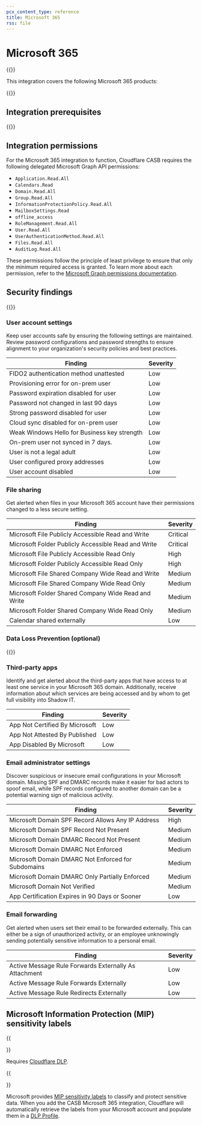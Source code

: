 ```yaml
---
pcx_content_type: reference
title: Microsoft 365
rss: file
---
```


# Microsoft 365

{{<render file="casb/_integration-description.md" withParameters="Microsoft 365 (M365);;Microsoft 365 account">}}

This integration covers the following Microsoft 365 products:

{{<directory-listing>}}

## Integration prerequisites

{{<render file="casb/_m365-prereqs.md">}}

## Integration permissions

For the Microsoft 365 integration to function, Cloudflare CASB requires the following delegated Microsoft Graph API permissions:

- `Application.Read.All`
- `Calendars.Read`
- `Domain.Read.All`
- `Group.Read.All`
- `InformationProtectionPolicy.Read.All`
- `MailboxSettings.Read`
- `offline_access`
- `RoleManagement.Read.All`
- `User.Read.All`
- `UserAuthenticationMethod.Read.All`
- `Files.Read.All`
- `AuditLog.Read.All`

These permissions follow the principle of least privilege to ensure that only the minimum required access is granted. To learn more about each permission, refer to the [Microsoft Graph permissions documentation](https://docs.microsoft.com/en-us/graph/permissions-reference).

## Security findings

{{<render file="casb/_security-findings.md" withParameters="Microsoft 365;;microsoft-365">}}

### User account settings

Keep user accounts safe by ensuring the following settings are maintained. Review password configurations and password strengths to ensure alignment to your organization's security policies and best practices.

| Finding                                      | Severity |
| -------------------------------------------- | -------- |
| FIDO2 authentication method unattested       | Low      |
| Provisioning error for on-prem user          | Low      |
| Password expiration disabled for user        | Low      |
| Password not changed in last 90 days         | Low      |
| Strong password disabled for user            | Low      |
| Cloud sync disabled for on-prem user         | Low      |
| Weak Windows Hello for Business key strength | Low      |
| On-prem user not synced in 7 days.           | Low      |
| User is not a legal adult                    | Low      |
| User configured proxy addresses              | Low      |
| User account disabled                        | Low      |

### File sharing

Get alerted when files in your Microsoft 365 account have their permissions changed to a less secure setting.

| Finding                                             | Severity |
| --------------------------------------------------- | -------- |
| Microsoft File Publicly Accessible Read and Write   | Critical |
| Microsoft Folder Publicly Accessible Read and Write | Critical |
| Microsoft File Publicly Accessible Read Only        | High     |
| Microsoft Folder Publicly Accessible Read Only      | High     |
| Microsoft File Shared Company Wide Read and Write   | Medium   |
| Microsoft File Shared Company Wide Read Only        | Medium   |
| Microsoft Folder Shared Company Wide Read and Write | Medium   |
| Microsoft Folder Shared Company Wide Read Only      | Medium   |
| Calendar shared externally                          | Low      |

### Data Loss Prevention (optional)

{{<render file="casb/_data-loss-prevention.md">}}

### Third-party apps

Identify and get alerted about the third-party apps that have access to at least one service in your Microsoft 365 domain. Additionally, receive information about which services are being accessed and by whom to get full visibility into Shadow IT.

| Finding                        | Severity |
| ------------------------------ | -------- |
| App Not Certified By Microsoft | Low      |
| App Not Attested By Published  | Low      |
| App Disabled By Microsoft      | Low      |

### Email administrator settings

Discover suspicious or insecure email configurations in your Microsoft domain. Missing SPF and DMARC records make it easier for bad actors to spoof email, while SPF records configured to another domain can be a potential warning sign of malicious activity.

| Finding                                            | Severity |
| -------------------------------------------------- | -------- |
| Microsoft Domain SPF Record Allows Any IP Address  | High     |
| Microsoft Domain SPF Record Not Present            | Medium   |
| Microsoft Domain DMARC Record Not Present          | Medium   |
| Microsoft Domain DMARC Not Enforced                | Medium   |
| Microsoft Domain DMARC Not Enforced for Subdomains | Medium   |
| Microsoft Domain DMARC Only Partially Enforced     | Medium   |
| Microsoft Domain Not Verified                      | Medium   |
| App Certification Expires in 90 Days or Sooner     | Low      |

### Email forwarding

Get alerted when users set their email to be forwarded externally. This can either be a sign of unauthorized activity, or an employee unknowingly sending potentially sensitive information to a personal email.

| Finding                                               | Severity |
| ----------------------------------------------------- | -------- |
| Active Message Rule Forwards Externally As Attachment | Low      |
| Active Message Rule Forwards Externally               | Low      |
| Active Message Rule Redirects Externally              | Low      |

## Microsoft Information Protection (MIP) sensitivity labels

{{<Aside type="note">}}

Requires [Cloudflare DLP](/cloudflare-one/policies/data-loss-prevention/).

{{</Aside>}}

Microsoft provides [MIP sensitivity labels](https://learn.microsoft.com/en-us/microsoft-365/compliance/sensitivity-labels?view=o365-worldwide) to classify and protect sensitive data. When you add the CASB Microsoft 365 integration, Cloudflare will automatically retrieve the labels from your Microsoft account and populate them in a [DLP Profile](/cloudflare-one/policies/data-loss-prevention/dlp-profiles/integration-profiles/).
